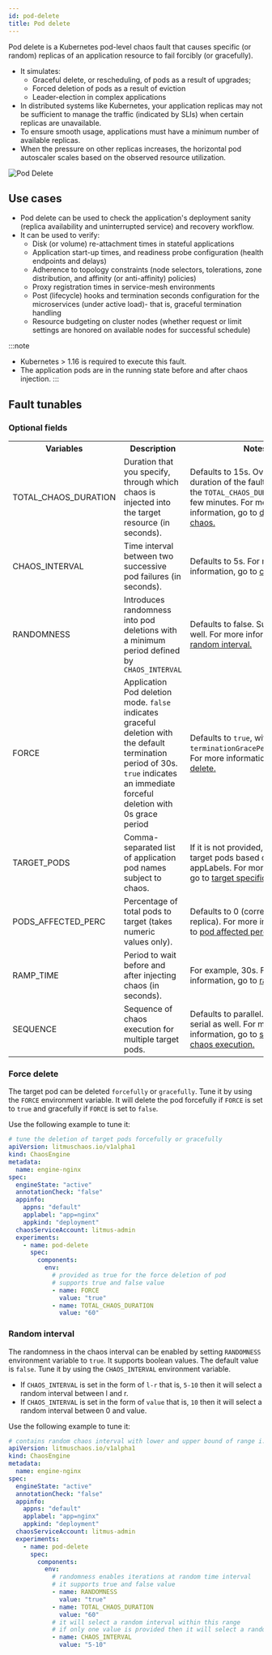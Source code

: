 ```yaml
---
id: pod-delete
title: Pod delete
---
```


Pod delete is a Kubernetes pod-level chaos fault that causes specific (or random) replicas of an application resource to fail forcibly (or gracefully).
- It simulates:
  - Graceful delete, or rescheduling, of pods as a result of upgrades; 
  - Forced deletion of pods as a result of eviction 
  - Leader-election in complex applications
- In distributed systems like Kubernetes, your application replicas may not be sufficient to manage the traffic (indicated by SLIs) when certain replicas are unavailable.
- To ensure smooth usage, applications must have a minimum number of available replicas.
- When the pressure on other replicas increases, the horizontal pod autoscaler scales based on the observed resource utilization.

![Pod Delete](./static/images/pod-delete.png)

## Use cases

- Pod delete can be used to check the application's deployment sanity (replica availability and uninterrupted service) and recovery workflow.
- It can be used to verify:
  - Disk (or volume) re-attachment times in stateful applications
  - Application start-up times, and readiness probe configuration (health endpoints and delays)
  - Adherence to topology constraints (node selectors, tolerations, zone distribution, and affinity (or anti-affinity) policies)
  - Proxy registration times in service-mesh environments
  - Post (lifecycle) hooks and termination seconds configuration for the microservices (under active load)- that is, graceful termination handling
  - Resource budgeting on cluster nodes (whether request or limit settings are honored on available nodes for successful schedule)


:::note
- Kubernetes > 1.16 is required to execute this fault.
- The application pods are in the running state before and after chaos injection.
:::

## Fault tunables
<h3>Optional fields</h3>
    <table>
      <tr>
        <th> Variables </th>
        <th> Description </th>
        <th> Notes </th>
      </tr>
      <tr>
        <td> TOTAL_CHAOS_DURATION </td>
        <td> Duration that you specify, through which chaos is injected into the target resource (in seconds).</td>
        <td> Defaults to 15s. Overall run duration of the fault may exceed the <code>TOTAL_CHAOS_DURATION</code> by a few minutes. For more information, go to <a href = "https://developer.harness.io/docs/chaos-engineering/chaos-faults/common-tunables-for-all-faults#duration-of-the-chaos">duration of the chaos.</a></td>
      </tr>
      <tr>
        <td> CHAOS_INTERVAL </td>
        <td> Time interval between two successive pod failures (in seconds). </td>
        <td> Defaults to 5s. For more information, go to <a href= "https://developer.harness.io/docs/chaos-engineering/chaos-faults/common-tunables-for-all-faults#chaos-interval">chaos interval.</a></td>
      </tr>
      <tr>
        <td> RANDOMNESS </td>
        <td> Introduces randomness into pod deletions with a minimum period defined by <code>CHAOS_INTERVAL</code> </td>
        <td> Defaults to false. Supports true as well. For more information, go to <a href= "https://developer.harness.io/docs/chaos-engineering/chaos-faults/kubernetes/pod/pod-delete#random-interval">random interval.</a> </td>
      </tr>
      <tr>
        <td> FORCE </td>
        <td> Application Pod deletion mode. <code>false</code> indicates graceful deletion with the default termination period of 30s. <code>true</code> indicates an immediate forceful deletion with 0s grace period</td>
        <td> Defaults to <code>true</code>, with <code>terminationGracePeriodSeconds=0</code>. For more information, go to <a href= "https://developer.harness.io/docs/chaos-engineering/chaos-faults/kubernetes/pod/pod-delete#force-delete">force delete.</a> </td>
      </tr>
      <tr>
        <td> TARGET_PODS </td>
        <td> Comma-separated list of application pod names subject to chaos. </td>
        <td> If it is not provided, it selects target pods based on provided appLabels. For more information, go to <a href= "https://developer.harness.io/docs/chaos-engineering/chaos-faults/kubernetes/pod/common-tunables-for-pod-faults#target-specific-pods">target specific pods.</a> </td>
      </tr>
      <tr>
        <td> PODS_AFFECTED_PERC </td>
        <td> Percentage of total pods to target (takes numeric values only). </td>
        <td> Defaults to 0 (corresponds to 1 replica). For more information, go to <a href= "https://developer.harness.io/docs/chaos-engineering/chaos-faults/kubernetes/pod/common-tunables-for-pod-faults#pod-affected-percentage">pod affected percentage.</a> </td>
      </tr>
      <tr>
        <td> RAMP_TIME </td>
        <td> Period to wait before and after injecting chaos (in seconds). </td>
        <td> For example, 30s. For more information, go to <a href= "https://developer.harness.io/docs/chaos-engineering/chaos-faults/common-tunables-for-all-faults#ramp-time">ramp time.</a></td>
      </tr>
      <tr>
        <td> SEQUENCE </td>
        <td> Sequence of chaos execution for multiple target pods. </td>
        <td> Defaults to parallel. Supports serial as well. For more information, go to <a href= "https://developer.harness.io/docs/chaos-engineering/chaos-faults/common-tunables-for-all-faults#sequence-of-chaos-execution">sequence of chaos execution.</a></td>
      </tr>
    </table>


### Force delete

The target pod can be deleted `forcefully` or `gracefully`. Tune it by using the `FORCE` environment variable. It will delete the pod forcefully if `FORCE` is set to `true` and gracefully if `FORCE` is set to `false`.

Use the following example to tune it:

[embedmd]: # "./static/manifests/pod-delete/force.yaml yaml"

```yaml
# tune the deletion of target pods forcefully or gracefully
apiVersion: litmuschaos.io/v1alpha1
kind: ChaosEngine
metadata:
  name: engine-nginx
spec:
  engineState: "active"
  annotationCheck: "false"
  appinfo:
    appns: "default"
    applabel: "app=nginx"
    appkind: "deployment"
  chaosServiceAccount: litmus-admin
  experiments:
    - name: pod-delete
      spec:
        components:
          env:
            # provided as true for the force deletion of pod
            # supports true and false value
            - name: FORCE
              value: "true"
            - name: TOTAL_CHAOS_DURATION
              value: "60"
```

### Random interval

The randomness in the chaos interval can be enabled by setting `RANDOMNESS` environment variable to `true`. It supports boolean values. The default value is `false`.
Tune it by using the `CHAOS_INTERVAL` environment variable.

- If `CHAOS_INTERVAL` is set in the form of `l-r` that is, `5-10` then it will select a random interval between l and r.
- If `CHAOS_INTERVAL` is set in the form of `value` that is, `10` then it will select a random interval between 0 and value.

Use the following example to tune it:

[embedmd]: # "./static/manifests/pod-delete/randomness-interval.yaml yaml"

```yaml
# contains random chaos interval with lower and upper bound of range i.e [l,r]
apiVersion: litmuschaos.io/v1alpha1
kind: ChaosEngine
metadata:
  name: engine-nginx
spec:
  engineState: "active"
  annotationCheck: "false"
  appinfo:
    appns: "default"
    applabel: "app=nginx"
    appkind: "deployment"
  chaosServiceAccount: litmus-admin
  experiments:
    - name: pod-delete
      spec:
        components:
          env:
            # randomness enables iterations at random time interval
            # it supports true and false value
            - name: RANDOMNESS
              value: "true"
            - name: TOTAL_CHAOS_DURATION
              value: "60"
            # it will select a random interval within this range
            # if only one value is provided then it will select a random interval within 0-CHAOS_INTERVAL range
            - name: CHAOS_INTERVAL
              value: "5-10"
```
